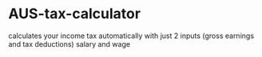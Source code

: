 # AUS-tax-calculator
calculates your income tax automatically with just 2 inputs (gross earnings and tax deductions) salary and wage
